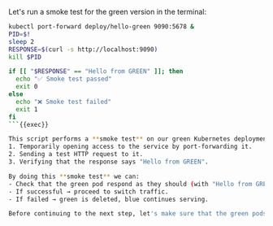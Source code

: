 Let's run a smoke test for the green version in the terminal:
``` bash
kubectl port-forward deploy/hello-green 9090:5678 &
PID=$!
sleep 2
RESPONSE=$(curl -s http://localhost:9090)
kill $PID

if [[ "$RESPONSE" == "Hello from GREEN" ]]; then
  echo "✅ Smoke test passed"
  exit 0
else
  echo "❌ Smoke test failed"
  exit 1
fi
```{{exec}}

This script performs a **smoke test** on our green Kubernetes deployment by:
1. Temporarily opening access to the service by port-forwarding it. 
2. Sending a test HTTP request to it.
3. Verifying that the response says "Hello from GREEN".

By doing this **smoke test** we can:
- Check that the green pod respond as they should (with "Hello from GREEN").
- If successful → proceed to switch traffic.
- If failed → green is deleted, blue continues serving.

Before continuing to the next step, let's make sure that the green pods are running and that they pass the **smoke test**. 
